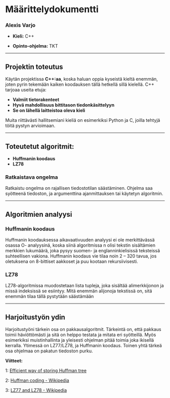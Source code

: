 # **Määrittelydokumentti**

### **Alexis Varjo**

- **Kieli:** C++

- **Opinto-ohjelma:** TKT

---
## **Projektin toteutus**
Käytän projektissa **C++:aa**, koska haluan oppia kyseistä kieltä enemmän, joten pyrin tekemään kaiken koodauksen tällä hetkellä sillä kielellä.
C++ tarjoaa useita etuja:
- **Valmiit tietorakenteet**
- **Hyvä mahdollisuus bittitason tiedonkäsittelyyn**
- **Se on lähellä laitteistoa oleva kieli**

Muita riittävästi hallitsemiani kieliä on esimerkiksi Python ja C, joilla tehtyjä töitä pystyn
arvioimaan.

---

## **Toteutetut algoritmit:**
- **Huffmanin koodaus**
- **LZ78**

### **Ratkaistava ongelma**
Ratkaistu ongelma on rajallisen tiedostotilan säästäminen.
Ohjelma saa syötteenä tiedoston, ja argumenttina ajanmittauksen tai käytetyn algoritmin.

---
## **Algoritmien analyysi**
### **Huffmanin koodaus**
Huffmanin koodauksessa aikavaativuuden analyysi ei ole merkittävässä osassa O-
analyysinä, koska siinä algoritmissa n olisi tekstin sisältämien merkkien lukumäärä, joka
pysyy suomen- ja englanninkielisissä teksteissä suhteellisen vakiona. Huffmanin
koodaus vie tilaa noin 2 – 320 tavua, jos oletuksena on 8-bittiset aakkoset ja puu
kootaan rekursiivisesti.

### **LZ78**
LZ78-algoritmissa muodostetaan lista tupleja, joka sisältää alimerkkijonon ja missä indeksissä se esiintyy. Mitä enemmän alijonoja tekstissä on, sitä enemmän tilaa tällä pystytään säästämään

---

## **Harjoitustyön ydin**
Harjoitustyöni tärkein osa on pakkausalgoritmit. Tärkeintä on, että pakkaus toimii
häviöttömästi ja sitä on helppo testata ja mitata eri syötteillä. Myös esimerkiksi
muistinhallinta ja yleisesti ohjelman pitää toimia joka ikisellä kerralla. Ytimessä on
LZ77/LZ78, ja Huffmanin koodaus. Toinen yhtä tärkeä osa ohjelmaa on pakatun tiedoston purku.

**Viitteet:**

1: [Efficient way of storing Huffman tree](https://stackoverflow.com/questions/759707/efficient-way-of-storing-huffman-tree)

2: [Huffman coding - Wikipedia](https://en.wikipedia.org/wiki/Huffman_coding)

3: [LZ77 and LZ78 - Wikipedia](https://en.wikipedia.org/wiki/LZ77_and_LZ78)
